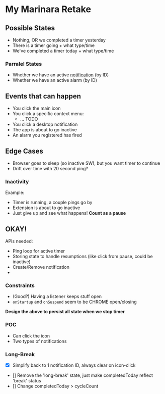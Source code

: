 # My Marinara Retake

## Possible States
- Nothing, OR we completed a timer yesterday
- There is a timer going + what type/time
- We've completed a timer today + what type/time

### Parralel States
- Whether we have an active [notification](https://developer.mozilla.org/en-US/docs/Mozilla/Add-ons/WebExtensions/API/notifications/create) (by ID)
- Whether we have an active alarm (by ID)

## Events that can happen
- You click the main icon
- You click a specific context menu:
    - ... TODO
- You click a desktop notification
- The app is about to go inactive
- An alarm you registered has fired

## Edge Cases
- Browser goes to sleep (so inactive SW), but you want timer to continue
- Drift over time with 20 second ping?

### Inactivity
Example:
- Timer is running, a couple pings go by
- Extension is about to go inactive
- Just give up and see what happens! **Count as a pause**

## OKAY!
APIs needed:
- Ping loop for active timer
- Storing state to handle resumptions (like click from pause, could be inactive)
- Create/Remove notification
- 

### Constraints
- (Good?) Having a listener keeps stuff open
- `onStartup` and `onSuspend` seem to be CHROME open/closing 

**Design the above to persist all state when we stop timer**

### POC
- Can click the icon
- Two types of notifications

### Long-Break
- [X] Simplify back to 1 notification ID, always clear on icon-click
- [] Remove the 'long-break' state, just make completedToday reflect 'break' status
- [] Change completedToday > cycleCount